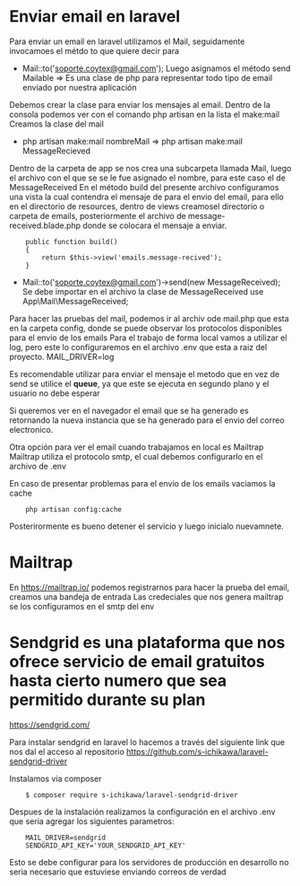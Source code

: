 # Enviar email en laravel

Para enviar un email en laravel utilizamos el Mail, seguidamente invocamoes el métdo to
que quiere decir para
*  Mail::to('soporte.coytex@gmail.com');
Luego asignamos el método send
Mailable => Es una clase de php para representar todo tipo de email enviado por nuestra aplicación

Debemos crear la clase para enviar los mensajes al email.
Dentro de la consola podemos ver con el comando php artisan en la lista el make:mail
Creamos la clase del mail 
* php artisan make:mail nombreMail
=>  php artisan make:mail MessageRecieved

Dentro de la carpeta de app se nos crea una subcarpeta llamada Mail, luego el archivo con el que se se le fue asignado el nombre, para este caso el de MessageReceived
En el método build del presente archivo configuramos una vista la cual contendra el mensaje de para el envio del email, para ello en el directorio de resources, dentro de views creamosel directorio o carpeta de emails, posteriormente el archivo de message-received.blade.php donde se colocara el mensaje a enviar.
~~~
    public function build()
    {
        return $this->view('emails.message-recived');
    }
~~~

* Mail::to('soporte.coytex@gmail.com')->send(new MessageReceived);
Se debe importar en el archivo la clase de MessageReceived
use App\Mail\MessageReceived;

Para hacer las pruebas del mail, podemos ir al archiv ode mail.php que esta en la carpeta config, donde se puede observar los protocolos disponibles para el envio de los emails
Para el trabajo de forma local vamos a utilizar el log, pero este lo configuraremos en el archivo .env que esta a raiz del proyecto.
MAIL_DRIVER=log

Es recomendable utilizar para enviar el mensaje el metodo que en vez de send se utilice el **queue**, ya que este se ejecuta en segundo plano y el usuario no debe esperar 

Si queremos ver en el navegador el email que se ha generado es retornando la nueva instancia que se ha generado para el envio del correo electronico. 

Otra opción para ver el email cuando trabajamos en local es Mailtrap
Mailtrap utiliza el protocolo smtp, el cual debemos configurarlo en el archivo de .env 

En caso de presentar problemas para el envio de los emails vaciamos la cache
~~~
    php artisan config:cache
~~~
Posterirormente es bueno detener el servicio y luego inicialo nuevamnete.

# Mailtrap
En https://mailtrap.io/ podemos registrarnos para hacer la prueba del email, creamos una bandeja de entrada
Las credeciales que nos genera mailtrap se los configuramos en el smtp del env


# Sendgrid es una plataforma que nos ofrece servicio de email gratuitos hasta cierto numero que sea permitido durante su plan

https://sendgrid.com/

Para instalar sendgrid en laravel lo hacemos  a través del siguiente link que nos dal el acceso al repositorio
https://github.com/s-ichikawa/laravel-sendgrid-driver

Instalamos via composer
~~~
    $ composer require s-ichikawa/laravel-sendgrid-driver
~~~
Despues de la instalación realizamos la configuración en el archivo .env que seria agregar los siguientes parametros: 
~~~
    MAIL_DRIVER=sendgrid
    SENDGRID_API_KEY='YOUR_SENDGRID_API_KEY'
~~~
Esto se debe configurar para los servidores de producción en desarrollo no seria necesario que estuviese enviando correos de verdad







